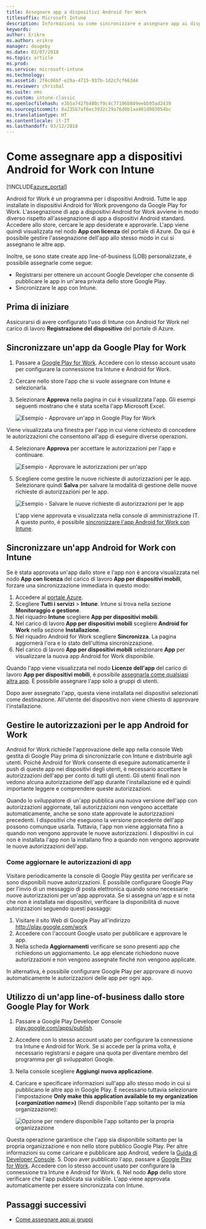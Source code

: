 ```yaml
---
title: Assegnare app a dispositivi Android for Work
titlesuffix: Microsoft Intune
description: Informazioni su come sincronizzare e assegnare app ai dispositivi Android for Work da Google Play for Work.
keywords: 
author: Erikre
ms.author: erikre
manager: dougeby
ms.date: 03/07/2018
ms.topic: article
ms.prod: 
ms.service: microsoft-intune
ms.technology: 
ms.assetid: 2f6c06bf-e29a-4715-937b-1d2c7cf663d4
ms.reviewer: chrisbal
ms.suite: ems
ms.custom: intune-classic
ms.openlocfilehash: e3b5a742fb480cf9c4c77106b849eebb95ad2439
ms.sourcegitcommit: 8a235b7af6ec3932c29a76d0b1aa481d983054bc
ms.translationtype: HT
ms.contentlocale: it-IT
ms.lasthandoff: 03/12/2018
---
```

# <a name="how-to-assign-apps-to-android-for-work-devices-with-intune"></a>Come assegnare app a dispositivi Android for Work con Intune

[!INCLUDE[azure_portal](./includes/azure_portal.md)]

Android for Work è un programma per i dispositivi Android. Tutte le app installate in dispositivi Android for Work provengono da Google Play for Work. L'assegnazione di app a dispositivi Android for Work avviene in modo diverso rispetto all'assegnazione di app a dispositivi Android standard. Accedere allo store, cercare le app desiderate e approvarle. L'app viene quindi visualizzata nel nodo **App con licenza** del portale di Azure. Da qui è possibile gestire l'assegnazione dell'app allo stesso modo in cui si assegnano le altre app.

Inoltre, se sono state create app line-of-business (LOB) personalizzate, è possibile assegnarle come segue:
- Registrarsi per ottenere un account Google Developer che consente di pubblicare le app in un'area privata dello store Google Play.
- Sincronizzare le app con Intune.

## <a name="before-you-start"></a>Prima di iniziare

Assicurarsi di avere configurato l'uso di Intune con Android for Work nel carico di lavoro **Registrazione del dispositivo** del portale di Azure.

## <a name="synchronize-an-app-from-the-google-play-for-work-store"></a>Sincronizzare un'app da Google Play for Work

1. Passare a [Google Play for Work](https://play.google.com/work). Accedere con lo stesso account usato per configurare la connessione tra Intune e Android for Work.
2. Cercare nello store l'app che si vuole assegnare con Intune e selezionarla.
3. Selezionare **Approva** nella pagina in cui è visualizzata l'app. Gli esempi seguenti mostrano che è stata scelta l'app Microsoft Excel.</br>

    ![Esempio - Approvare un'app in Google Play for Work](media/approve.png)</br>
    
  Viene visualizzata una finestra per l'app in cui viene richiesto di concedere le autorizzazioni che consentono all'app di eseguire diverse operazioni. 

4. Selezionare **Approva** per accettare le autorizzazioni per l'app e continuare.</br>

    ![Esempio - Approvare le autorizzazioni per un'app](media/approve-app-permissions.png)

5. Scegliere come gestire le nuove richieste di autorizzazioni per le app. Selezionare quindi **Salva** per salvare la modalità di gestione delle nuove richieste di autorizzazioni per le app.</br>

    ![Esempio - Salvare le nuove richieste di autorizzazioni per le app](media/approve-app-settings.png)</br>

    L'app viene approvata e visualizzata nella console di amministrazione IT. A questo punto, è possibile [sincronizzare l'app Android for Work con Intune](apps-add-android-for-work.md#sync-an-android-for-work-app-with-intune). 

## <a name="sync-an-android-for-work-app-with-intune"></a>Sincronizzare un'app Android for Work con Intune

Se è stata approvata un'app dallo store e l'app non è ancora visualizzata nel nodo **App con licenza** del carico di lavoro **App per dispositivi mobili**, forzare una sincronizzazione immediata in questo modo:

1. Accedere al [portale Azure](https://portal.azure.com).
2. Scegliere **Tutti i servizi** > **Intune**. Intune si trova nella sezione **Monitoraggio e gestione**.
3. Nel riquadro **Intune** scegliere **App per dispositivi mobili**.
4. Nel carico di lavoro **App per dispositivi mobili** scegliere **Android for Work** nella sezione **Installazione**.
5. Nel riquadro Android for Work scegliere **Sincronizza**. La pagina aggiornerà l'ora e lo stato dell'ultima sincronizzazione.
6. Nel carico di lavoro **App per dispositivi mobili** selezionare **App** per visualizzare la nuova app Android for Work disponibile.

Quando l'app viene visualizzata nel nodo **Licenze dell'app** del carico di lavoro **App per dispositivi mobili**, è possibile [assegnarla come qualsiasi altra app](/intune-azure/manage-apps/deploy-apps). È possibile assegnare l'app solo a gruppi di utenti.

Dopo aver assegnato l'app, questa viene installata nei dispositivi selezionati come destinazione. All'utente del dispositivo non viene chiesto di approvare l'installazione.

## <a name="manage-android-for-work-app-permissions"></a>Gestire le autorizzazioni per le app Android for Work
Android for Work richiede l'approvazione delle app nella console Web gestita di Google Play prima di sincronizzarle con Intune e distribuirle agli utenti.  Poiché Android for Work consente di eseguire automaticamente il push di queste app nei dispositivi degli utenti, è necessario accettare le autorizzazioni dell'app per conto di tutti gli utenti.  Gli utenti finali non vedono alcuna autorizzazione dell'app durante l'installazione ed è quindi importante leggere e comprendere queste autorizzazioni.

Quando lo sviluppatore di un'app pubblica una nuova versione dell'app con autorizzazioni aggiornate, tali autorizzazioni non vengono accettate automaticamente, anche se sono state approvate le autorizzazioni precedenti. I dispositivi che eseguono la versione precedente dell'app possono comunque usarla. Tuttavia, l'app non viene aggiornata fino a quando non vengono approvate le nuove autorizzazioni. I dispositivi in cui non è installata l'app non la installano fino a quando non vengono approvate le nuove autorizzazioni dell'app.

### <a name="how-to-update-app-permissions"></a>Come aggiornare le autorizzazioni di app

Visitare periodicamente la console di Google Play gestita per verificare se sono disponibili nuove autorizzazioni. È possibile configurare Google Play per l'invio di un messaggio di posta elettronica quando sono necessarie nuove autorizzazioni per un'app approvata. Se si assegna un'app e si nota che non è installata nei dispositivi, verificare la disponibilità di nuove autorizzazioni seguendo questi passaggi:

1. Visitare il sito Web di Google Play all'indirizzo http://play.google.com/work
2. Accedere con l'account Google usato per pubblicare e approvare le app.
3. Nella scheda **Aggiornamenti** verificare se sono presenti app che richiedono un aggiornamento.  Le app elencate richiedono nuove autorizzazioni e non vengono assegnate finché non vengono applicate.  

In alternativa, è possibile configurare Google Play per approvare di nuovo automaticamente le autorizzazioni delle app per ogni app. 

## <a name="working-with-a-line-of-business-app-from-the-google-play-for-work-store"></a>Utilizzo di un'app line-of-business dallo store Google Play for Work

1. Passare a Google Play Developer Console [play.google.com/apps/publish](https://play.google.com/apps/publish).
2. Accedere con lo stesso account usato per configurare la connessione tra Intune e Android for Work. Se si accede per la prima volta, è necessario registrarsi e pagare una quota per diventare membro del programma per gli sviluppatori Google.
3. Nella console scegliere **Aggiungi nuova applicazione**.
4. Caricare e specificare informazioni sull'app allo stesso modo in cui si pubblicano le altre app in Google Play. È necessario tuttavia selezionare l'impostazione **Only make this application available to my organization (<*organization name*>)** (Rendi disponibile l'app soltanto per la mia organizzazione):</br>

    ![Opzione per rendere disponibile l'app soltanto per la propria organizzazione](media/restrict.png)</br>

Questa operazione garantisce che l'app sia disponibile soltanto per la propria organizzazione e non nello store pubblico Google Play.
Per altre informazioni su come caricare e pubblicare app Android, vedere la [Guida di Developer Console](https://support.google.com/googleplay/android-developer/answer/113469).
5. Dopo aver pubblicato l'app, passare a [Google Play for Work](https://play.google.com/work). Accedere con lo stesso account usato per configurare la connessione tra Intune e Android for Work.
6. Nel nodo **App** dello store verificare che l'app pubblicata sia visibile. L'app viene approvata automaticamente per essere sincronizzata con Intune.

## <a name="next-steps"></a>Passaggi successivi

- [Come assegnare app ai gruppi](apps-deploy.md)

